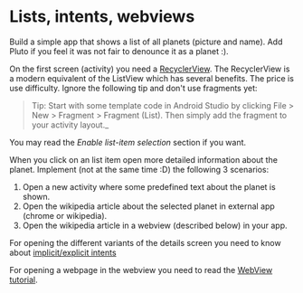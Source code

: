 # Lists, intents, webviews

Build a simple app that shows a list of all planets (picture and name). Add Pluto if you feel it was not fair to denounce it as a planet :).

On the first screen (activity) you need a [RecyclerView](https://developer.android.com/guide/topics/ui/layout/recyclerview.html). The RecyclerView is a modern equivalent of the ListView which has several benefits. The price is use difficulty.
Ignore the following tip and don't use fragments yet: 

> Tip: Start with some template code in Android Studio by clicking File > New > Fragment > Fragment (List).
> Then simply add the fragment to your activity layout._
 
You may read the _Enable list-item selection_ section if you want.

When you click on an list item open more detailed information about the planet. Implement (not at the same time :D) the following 3 scenarios:

1. Open a new activity where some predefined text about the planet is shown.
2. Open the wikipedia article about the selected planet in external app (chrome or wikipedia).
3. Open the wikipedia article in a webview (described below) in your app.

For opening the different variants of the details screen you need to know about [implicit/explicit intents](https://developer.android.com/guide/components/intents-filters.html)  

For opening a webpage in the webview you need to read the [WebView tutorial](https://developer.android.com/guide/webapps/webview.html).
